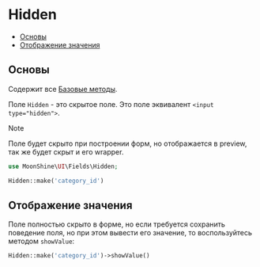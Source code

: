 # Hidden

- [Основы](#basics)
- [Отображение значения](#show-value)

<a name="basics"></a>
## Основы

Содержит все [Базовые методы](#/docs/{{version}}/fields/basic-methods.md).

Поле `Hidden` - это скрытое поле. Это поле эквивалент `<input type="hidden">`.

> [!NOTE]
> Поле будет скрыто при построении форм, но отображается в preview, так же будет скрыт и его wrapper.

```php
use MoonShine\UI\Fields\Hidden;

Hidden::make('category_id')
```

<a name="show-value"></a>
## Отображение значения

Поле полностью скрыто в форме, но если требуется сохранить поведение поля, но при этом вывести его значение, то воспользуйтесь методом `showValue`:

```php
Hidden::make('category_id')->showValue()
```